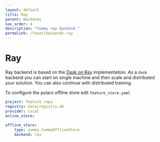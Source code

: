 ```yaml
---
layout: default
title: Ray
parent: Backends
nav_order: 4
description: "Yummy ray backend."
permalink: /feast/backends-ray
---
```


# Ray

Ray backend is based on the [Dask on Ray](https://docs.ray.io/en/latest/data/dask-on-ray.html) 
implementation. As a `dask` backend you can start on single machine 
and then scale and distributed your solution. You can also continue with 
distributed training.

To configure the polars offline store edit `feature_store.yaml`
```yaml
project: feature_repo
registry: data/registry.db
provider: local
online_store:
    ...
offline_store:
    type: yummy.YummyOfflineStore
    backend: ray
```



